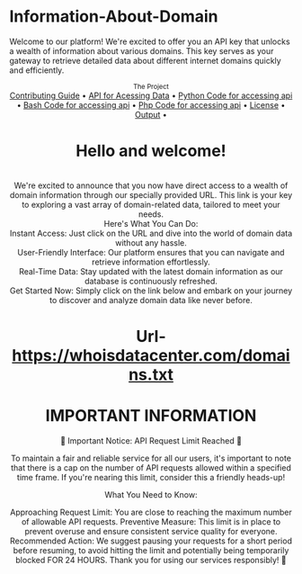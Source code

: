 # Information-About-Domain
Welcome to our platform! We're excited to offer you an API key that unlocks a wealth of information about various domains. This key serves as your gateway to retrieve detailed data about different internet domains quickly and efficiently. 

<div align="center">
    <sub>The Project</sub>
    <br />
    <a href="Contributing/contribute.md">Contributing Guide</a> •
    <a href="Acessing_api">API for Acessing Data</a> •
    <a href="Python Code">Python Code for accessing api</a> •
    <a href="Acessing_api/Acessing_api_with_bash">Bash Code for accessing api</a> •
    <a href="Acessing_api/Acessing_api_with_php">Php Code for accessing api</a> •
    <a href="license">License</a> •
    <a href="Output of Serp">Output</a> •
    

<br />

# Hello and welcome!

<br/>
We're excited to announce that you now have direct access to a wealth of domain information through our specially provided URL. This link is your key to exploring a vast array of domain-related data, tailored to meet your needs.
<br/>
 Here's What You Can Do:

<br/>
 Instant Access: Just click on the URL and dive into the world of domain data without any hassle.
<br/>
User-Friendly Interface: Our platform ensures that you can navigate and retrieve information effortlessly.
<br/>
Real-Time Data: Stay updated with the latest domain information as our database is continuously refreshed.
<br/>
Get Started Now:
Simply click on the link below and embark on your journey to discover and analyze domain data like never before.

# Url-https://whoisdatacenter.com/domains.txt

# IMPORTANT INFORMATION


🚨 Important Notice: API Request Limit Reached 🚨

To maintain a fair and reliable service for all our users, it's important to note that there is a cap on the number of API requests allowed within a specified time frame. If you're nearing this limit, consider this a friendly heads-up!

What You Need to Know:

Approaching Request Limit: You are close to reaching the maximum number of allowable API requests.
Preventive Measure: This limit is in place to prevent overuse and ensure consistent service quality for everyone.
Recommended Action: We suggest pausing your requests for a short period before resuming, to avoid hitting the limit and potentially being temporarily blocked FOR 24 HOURS.
Thank you for using our services responsibly! 🙏

